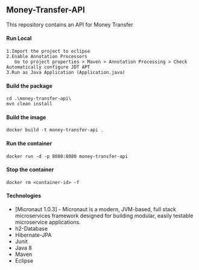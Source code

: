 ## Money-Transfer-API

This repository contains an API for Money Transfer

#### Run Local
````
1.Import the project to eclipse 
2.Enable Annotation Processors
   Go to project properties > Maven > Annotation Processing > Check Automatically configure JDT APT
3.Run as Java Application (Application.java)
````

#### Build the package
````
cd .\money-transfer-api\
mvn clean install
````
#### Build the image
```
docker build -t money-transfer-api .
```
#### Run the container
```
docker run -d -p 8080:8080 money-transfer-api
```

#### Stop the container
```
docker rm <container-id> -f
```
#### Technologies

* [Micronaut 1.0.3] - Micronaut is a modern, JVM-based, full stack microservices framework designed for building modular, easily testable microservice applications.
* h2-Database
* Hibernate-JPA
* Junit
* Java 8
* Maven
* Eclipse